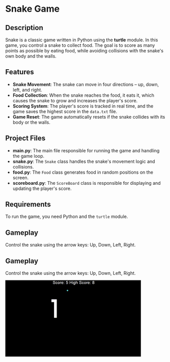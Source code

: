 # Snake Game

## Description
Snake is a classic game written in Python using the **turtle** module. In this game, you control a snake to collect food. The goal is to score as many points as possible by eating food, while avoiding collisions with the snake's own body and the walls.

## Features
- **Snake Movement**: The snake can move in four directions – up, down, left, and right.
- **Food Collection**: When the snake reaches the food, it eats it, which causes the snake to grow and increases the player's score.
- **Scoring System**: The player's score is tracked in real time, and the game saves the highest score in the `data.txt` file.
- **Game Reset**: The game automatically resets if the snake collides with its body or the walls.

## Project Files
- **main.py**: The main file responsible for running the game and handling the game loop.
- **snake.py**: The `Snake` class handles the snake's movement logic and collisions.
- **food.py**: The `Food` class generates food in random positions on the screen.
- **scoreboard.py**: The `ScoreBoard` class is responsible for displaying and updating the player's score.

## Requirements
To run the game, you need Python and the `turtle` module.

## Gameplay
Control the snake using the arrow keys: Up, Down, Left, Right.

## Gameplay
Control the snake using the arrow keys: Up, Down, Left, Right.

![Snake Gameplay](Snake_Game.gif)

